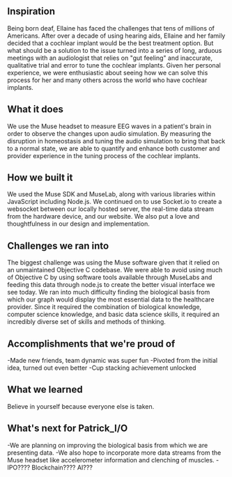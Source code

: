
## Inspiration

Being born deaf, Ellaine has faced the challenges that tens of millions of Americans. After over a decade of using hearing aids, Ellaine and her family decided that a cochlear implant would be the best treatment option. But what should be a solution to the issue turned into a series of long, arduous meetings with an audiologist that relies on "gut feeling" and inaccurate, qualitative trial and error to tune the cochlear implants. Given her personal experience, we were enthusiastic about seeing how we can solve this process for her and many others across the world who have cochlear implants.
 
## What it does

We use the Muse headset to measure EEG waves in a patient's brain in order to observe the changes upon audio simulation. By measuring the disruption in homeostasis and tuning the audio simulation to bring that back to a normal state, we are able to quantify and enhance both customer and provider experience in the tuning process of the cochlear implants. 

## How we built it

We used the Muse SDK and MuseLab, along with various libraries within JavaScript including Node.js. We continued on to use Socket.io to create a websocket between our locally hosted server, the real-time data stream from the hardware device, and our website. We also put a love and thoughtfulness in our design and implementation. 

## Challenges we ran into

The biggest challenge was using the Muse software given that it relied on an unmaintained Objective C codebase. We were able to avoid using much of Objective C by using software tools available through MuseLabs and feeding this data through node.js to create the better visual interface we see today. We ran into much difficulty finding the biological basis from which our graph would display the most essential data to the healthcare provider. Since it required the combination of biological knowledge, computer science knowledge, and basic data science skills, it required an incredibly diverse set of skills and methods of thinking.



## Accomplishments that we're proud of
-Made new friends, team dynamic was super fun 
-Pivoted from the initial idea, turned out even better 
-Cup stacking achievement unlocked

## What we learned

Believe in yourself because everyone else is taken.


## What's next for Patrick_I/O

-We are planning on improving the biological basis from which we are presenting data.
-We also hope to incorporate more data streams from the Muse headset like accelerometer information and clenching of muscles.
-IPO???? Blockchain???? AI???
